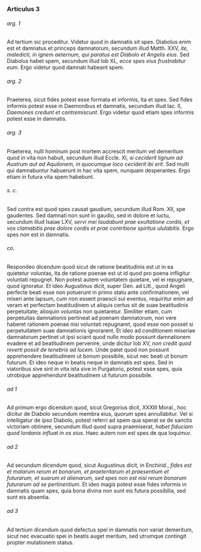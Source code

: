 ### Articulus 3

###### arg. 1
Ad tertium sic proceditur. Videtur quod in damnatis sit spes. Diabolus enim est et damnatus et princeps damnatorum, secundum illud Matth. XXV, *ite, maledicti, in ignem aeternum, qui paratus est Diabolo et Angelis eius*. Sed Diabolus habet spem, secundum illud Iob XL, *ecce spes eius frustrabitur eum*. Ergo videtur quod damnati habeant spem.

###### arg. 2
Praeterea, sicut fides potest esse formata et informis, ita et spes. Sed fides informis potest esse in Daemonibus et damnatis, secundum illud Iac. II, *Daemones credunt et contremiscunt*. Ergo videtur quod etiam spes informis potest esse in damnatis.

###### arg. 3
Praeterea, nulli hominum post mortem accrescit meritum vel demeritum quod in vita non habuit, secundum illud Eccle. XI, *si ceciderit lignum ad Austrum aut ad Aquilonem, in quocumque loco ceciderit ibi erit*. Sed multi qui damnabuntur habuerunt in hac vita spem, nunquam desperantes. Ergo etiam in futura vita spem habebunt.

###### s. c.
Sed contra est quod spes causat gaudium, secundum illud Rom. XII, spe gaudentes. Sed damnati non sunt in gaudio, sed in dolore et luctu, secundum illud Isaiae LXV, *servi mei laudabunt prae exultatione cordis, et vos clamabitis prae dolore cordis et prae contritione spiritus ululabitis*. Ergo spes non est in damnatis.

###### co.
Respondeo dicendum quod sicut de ratione beatitudinis est ut in ea quietetur voluntas, ita de ratione poenae est ut id quod pro poena infligitur voluntati repugnet. Non potest autem voluntatem quietare, vel ei repugnare, quod ignoratur. Et ideo Augustinus dicit, super Gen. ad Litt., quod Angeli perfecte beati esse non potuerunt in primo statu ante confirmationem, vel miseri ante lapsum, cum non essent praescii sui eventus, requiritur enim ad veram et perfectam beatitudinem ut aliquis certus sit de suae beatitudinis perpetuitate; alioquin voluntas non quietaretur. Similiter etiam, cum perpetuitas damnationis pertineat ad poenam damnatorum, non vere haberet rationem poenae nisi voluntati repugnaret, quod esse non posset si perpetuitatem suae damnationis ignorarent. Et ideo ad conditionem miseriae damnatorum pertinet ut ipsi sciant quod nullo modo possunt damnationem evadere et ad beatitudinem pervenire, unde dicitur Iob XV, *non credit quod reverti possit de tenebris ad lucem*. Unde patet quod non possunt apprehendere beatitudinem ut bonum possibile, sicut nec beati ut bonum futurum. Et ideo neque in beatis neque in damnatis est spes. Sed in viatoribus sive sint in vita ista sive in Purgatorio, potest esse spes, quia utrobique apprehendunt beatitudinem ut futurum possibile.

###### ad 1
Ad primum ergo dicendum quod, sicut Gregorius dicit, XXXIII Moral., hoc dicitur de Diabolo secundum membra eius, quorum spes annullabitur. Vel si intelligatur de ipso Diabolo, potest referri ad spem qua sperat se de sanctis victoriam obtinere, secundum illud quod supra praemiserat, *habet fiduciam quod Iordanis influat in os eius*. Haec autem non est spes de qua loquimur.

###### ad 2
Ad secundum dicendum quod, sicut Augustinus dicit, in Enchirid., *fides est et malarum rerum et bonarum, et praeteritarum et praesentium et futurarum, et suarum et alienarum, sed spes non est nisi rerum bonarum futurarum ad se pertinentium*. Et ideo magis potest esse fides informis in damnatis quam spes, quia bona divina non sunt eis futura possibilia, sed sunt eis absentia.

###### ad 3
Ad tertium dicendum quod defectus spei in damnatis non variat demeritum, sicut nec evacuatio spei in beatis auget meritum, sed utrumque contingit propter mutationem status.

